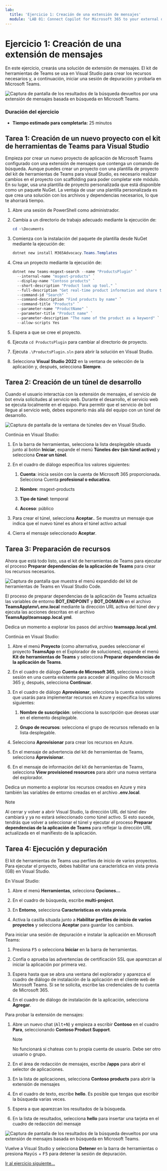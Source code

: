 ```yaml
---
lab:
  title: 'Ejercicio 1: Creación de una extensión de mensajes'
  module: 'LAB 01: Connect Copilot for Microsoft 365 to your external data in real-time with message extension plugins built with .NET and Visual Studio'
---
```


# Ejercicio 1: Creación de una extensión de mensajes

En este ejercicio, crearás una solución de extensión de mensajes. El kit de herramientas de Teams se usa en Visual Studio para crear los recursos necesarios y, a continuación, iniciar una sesión de depuración y probarla en Microsoft Teams.

![Captura de pantalla de los resultados de la búsqueda devueltos por una extensión de mensajes basada en búsqueda en Microsoft Teams.](../media/1-search-results.png)

### Duración del ejercicio

  - **Tiempo estimado para completarla:** 25 minutos

## Tarea 1: Creación de un nuevo proyecto con el kit de herramientas de Teams para Visual Studio

Empieza por crear un nuevo proyecto de aplicación de Microsoft Teams configurado con una extensión de mensajes que contenga un comando de búsqueda. Aunque puedes crear un proyecto con una plantilla de proyecto del kit de herramientas de Teams para visual Studio, es necesario realizar cambios en el proyecto con scaffolding para poder completar este módulo. En su lugar, usa una plantilla de proyecto personalizada que está disponible como un paquete NuGet. La ventaja de usar una plantilla personalizada es que crea una solución con los archivos y dependencias necesarios, lo que te ahorrará tiempo.

1. Abre una sesión de PowerShell como administrador.

1. Cambia a un directorio de trabajo adecuado mediante la ejecución de:

    ```Powershell
    cd ~\Documents
    ```

1. Comienza con la instalación del paquete de plantilla desde NuGet mediante la ejecución de:

    ```PowerShell
    dotnet new install M365Advocacy.Teams.Templates
    ```

1. Crea un proyecto mediante la ejecución de:

    ```PowerShell
    dotnet new teams-msgext-search --name "ProductsPlugin" `
      --internal-name "msgext-products" `
      --display-name "Contoso products" `
      --short-description "Product look up tool." `
      --full-description "Get real-time product information and share them in a conversation." `
      --command-id "Search" `
      --command-description "Find products by name" `
      --command-title "Products" `
      --parameter-name "ProductName" `
      --parameter-title "Product name" `
      --parameter-description "The name of the product as a keyword" `
      --allow-scripts Yes
    ```

1. Espera a que se cree el proyecto.

1. Ejecuta `cd ProductsPlugin` para cambiar al directorio de proyecto.

1. Ejecuta `.\ProductsPlugin.sln` para abrir la solución en Visual Studio.

1. Selecciona **Visual Studio 2022** en la ventana de selección de la aplicación y, después, selecciona **Siempre**.

## Tarea 2: Creación de un túnel de desarrollo

Cuando el usuario interactúa con la extensión de mensajes, el servicio de bot envía solicitudes al servicio web. Durante el desarrollo, el servicio web se ejecuta localmente en el equipo. Para permitir que el servicio de bot llegue al servicio web, debes exponerlo más allá del equipo con un túnel de desarrollo.

![Captura de pantalla de la ventana de túneles dev en Visual Studio.](../media/14-select-dev-tunnel.png)

Continúa en Visual Studio:

1. En la barra de herramientas, selecciona la lista desplegable situada junto al botón **Iniciar**, expande el menú **Túneles dev (sin túnel activo)** y selecciona **Crear un túnel**.

1. En el cuadro de diálogo especifica los valores siguientes:

    1. **Cuenta**: inicia sesión con la cuenta de Microsoft 365 proporcionada. Selecciona Cuenta **profesional o educativa**.

    1. **Nombre**: msgext-products

    1. **Tipo de túnel**: temporal

    1. **Acceso**: público

1. Para crear el túnel, selecciona **Aceptar.**. Se muestra un mensaje que indica que el nuevo túnel es ahora el túnel activo actual

1. Cierra el mensaje seleccionado **Aceptar**.

## Tarea 3: Preparación de recursos

Ahora que está todo listo, usa el kit de herramientas de Teams para ejecutar el proceso **Preparar dependencias de la aplicación de Teams** para crear los recursos necesarios.

![Captura de pantalla que muestra el menú expandido del kit de herramientas de Teams en Visual Studio Code.](../media/15-prepare-teams-app-dependencies.png)

El proceso de preparar dependencias de la aplicación de Teams actualiza las variables de entorno **BOT_ENDPOINT** y **BOT_DOMAIN** en el archivo **TeamsApp\\env\\.env.local** mediante la dirección URL activa del túnel dev y ejecuta las acciones descritas en el archivo **TeamsApp\\teamsapp.local.yml**.

Dedica un momento a explorar los pasos del archivo **teamsapp.local.yml**.

Continúa en Visual Studio:

1. Abre el menú **Proyecto** (como alternativa, puedes seleccionar el proyecto **TeamsApp** en el Explorador de soluciones), expande el menú **Kit de herramientas de Teams** y selecciona **Preparar dependencias de la aplicación de Teams**.

1. En el cuadro de diálogo **Cuenta de Microsoft 365**, selecciona o inicia sesión en una cuenta existente para acceder al inquilino de Microsoft 365 y, después, selecciona **Continuar**.

1. En el cuadro de diálogo **Aprovisionar**, selecciona la cuenta existente que usarás para implementar recursos en Azure y especifica los valores siguientes:

      1. **Nombre de suscripción**: selecciona la suscripción que deseas usar en el elemento desplegable.

      1. **Grupo de recursos**: selecciona el grupo de recursos rellenado en la lista desplegable.

1. Selecciona **Aprovisionar** para crear los recursos en Azure.

1. En el mensaje de advertencia del kit de herramientas de Teams, selecciona **Aprovisionar**.

1. En el mensaje de información del kit de herramientas de Teams, selecciona **View provisioned resources** para abrir una nueva ventana del explorador.

Dedica un momento a explorar los recursos creados en Azure y mira también las variables de entorno creadas en el archivo **.env.local**.

> [!NOTE]
> Al cerrar y volver a abrir Visual Studio, la dirección URL del túnel dev cambiará y ya no estará seleccionado como túnel activo. Si esto sucede, tendrás que volver a seleccionar el túnel y ejecutar el proceso **Preparar dependencias de la aplicación de Teams** para reflejar la dirección URL actualizada en el manifiesto de la aplicación.

## Tarea 4: Ejecución y depuración

El kit de herramientas de Teams usa perfiles de inicio de varios proyectos. Para ejecutar el proyecto, debes habilitar una característica en vista previa (GB) en Visual Studio.

En Visual Studio:

1. Abre el menú **Herramientas**, selecciona **Opciones...**

1. En el cuadro de búsqueda, escribe **multi-project**.

1. En **Entorno**, selecciona **Características en vista previa**.

1. Activa la casilla situada junto a **Habilitar perfiles de inicio de varios proyectos** y selecciona **Aceptar** para guardar los cambios.

Para iniciar una sesión de depuración e instalar la aplicación en Microsoft Teams:

1. Presiona <kbd>F5</kbd> o selecciona **Iniciar** en la barra de herramientas.

1. Confía o aprueba las advertencias de certificación SSL que aparezcan al iniciar la aplicación por primera vez.

1. Espera hasta que se abra una ventana del explorador y aparezca el cuadro de diálogo de instalación de la aplicación en el cliente web de Microsoft Teams. Si se te solicita, escribe las credenciales de tu cuenta de Microsoft 365.

1. En el cuadro de diálogo de instalación de la aplicación, selecciona **Agregar**.

Para probar la extensión de mensajes:

1. Abre un nuevo chat (<kbd>Alt+N</kbd>) y empieza a escribir **Contoso** en el cuadro **Para**, seleccionando **Contoso Product Support**.

    > [!NOTE]
    > No funcionará si chateas con tu propia cuenta de usuario. Debe ser otro usuario o grupo.

1. En el área de redacción de mensajes, escribe **/apps** para abrir el selector de aplicaciones.

1. En la lista de aplicaciones, selecciona **Contoso products** para abrir la extensión de mensajes

1. En el cuadro de texto, escribe **hello**. Es posible que tengas que escribir la búsqueda varias veces.

1. Espera a que aparezcan los resultados de la búsqueda.

1. En la lista de resultados, selecciona **hello** para insertar una tarjeta en el cuadro de redacción del mensaje

![Captura de pantalla de los resultados de la búsqueda devueltos por una extensión de mensajes basada en búsqueda en Microsoft Teams.](../media/1-search-results.png)

Vuelve a Visual Studio y selecciona **Detener** en la barra de herramientas o presiona <kbd>Mayús</kbd> + <kbd>F5</kbd> para detener la sesión de depuración.

[Ir al ejercicio siguiente...](./3-exercise-add-single-sign-on.md)